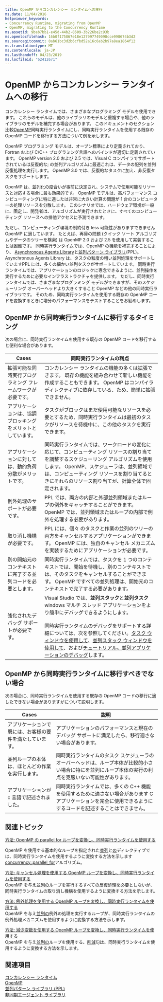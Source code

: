 ```yaml
---
title: OpenMP からコンカレンシー ランタイムへの移行
ms.date: 11/04/2016
helpviewer_keywords:
- Concurrency Runtime, migrating from OpenMP
- OpenMP, migrating to the Concurrency Runtime
ms.assetid: 9bab7bb1-e45d-44b2-8509-3b226be2c93b
ms.openlocfilehash: 16b0f175867e18e127997749098cce998674b3d2
ms.sourcegitcommit: 0ab61bc3d2b6cfbd52a16c6ab2b97a8ea1864f12
ms.translationtype: MT
ms.contentlocale: ja-JP
ms.lasthandoff: 04/23/2019
ms.locfileid: "62412671"
---
```

# <a name="migrating-from-openmp-to-the-concurrency-runtime"></a>OpenMP からコンカレンシー ランタイムへの移行

コンカレンシー ランタイムでは、さまざまなプログラミング モデルを使用できます。 これらのモデルは、他のライブラリのモデルと重複する場合や、他のライブラリのモデルを補完する場合があります。 このドキュメントのセクション比較[OpenMP](../../parallel/concrt/comparing-the-concurrency-runtime-to-other-concurrency-models.md#openmp)同時実行ランタイムにし、同時実行ランタイムを使用する既存の OpenMP コードを移行する方法について例を示します。

OpenMP プログラミング モデルは、オープン標準により定義されており、Fortran および C/C++ プログラミング言語へのバインドが適切に定義されています。 OpenMP version 2.0 および 2.5 では、Visual C コンパイラでサポートされているは反復的な; の並列アルゴリズムに最適これは、データの配列を並列反復処理を実行します。 OpenMP 3.0 では、反復的なタスクに加え、非反復タスクをサポートします。

OpenMP は、並列化の度合いが事前に決定され、システムで使用可能なリソースと対応する場合に最も効果的です。 OpenMP モデルは、高パフォーマンス コンピューティングに特に適したは非常に大きい計算の問題が 1 台のコンピューターの処理リソースを分散します。 このシナリオでは、ハードウェア環境が一般に、固定し、開発者は、アルゴリズムが実行されたときに、すべてのコンピューティング リソースへの排他アクセスに予測できます。

ただし、コンピューティング環境の制約付き less 可能性がありますできません OpenMP に適しています。 たとえば、再帰の問題 (クイック ソート アルゴリズムやデータのツリーを検索) は OpenMP 2.0 および 2.5 を使用して実装することは困難です。 同時実行ランタイムでは、OpenMP の機能を補完することにより、 [Asynchronous Agents Library](../../parallel/concrt/asynchronous-agents-library.md)と[並列パターン ライブラリ](../../parallel/concrt/parallel-patterns-library-ppl.md)(PPL)。 Asynchronous Agents Library は、タスクの粒度の粗い並列処理をサポートしていますPPL には、多くの細かい並列タスクがサポートしています。 同時実行ランタイムでは、アプリケーションのロジックに専念できるように、並列操作を実行するために必要なインフラストラクチャを提供します。 ただし、同時実行ランタイムでは、さまざまなプログラミング モデルができますが、そのスケジューリング オーバーヘッドより大きくすること OpenMP などの他の同時実行ライブラリです。 そのため、同時実行ランタイムを使用する既存の OpenMP コードを変換するときに増分のパフォーマンスをテストすることをお勧めします。

## <a name="when-to-migrate-from-openmp-to-the-concurrency-runtime"></a>OpenMP から同時実行ランタイムに移行するタイミング

次の場合に、同時実行ランタイムを使用する既存の OpenMP コードを移行すると便利な場合があります。

|Cases|同時実行ランタイムの利点|
|-----------|-------------------------------------------|
|拡張可能な同時実行プログラミング フレームワークが必要です。|コンカレンシー ランタイムの機能の多くは拡張できます。 既存の機能を組み合わせて新しい機能を作成することもできます。 OpenMP はコンパイラ ディレクティブに依存している、ため、簡単に拡張できません。|
|アプリケーションは、協調ブロッキングをメリットとしています。|タスクがブロックはまだ使用可能なリソースを必要とするため、同時実行ランタイムは最初のタスクがリソースを待機中に、この他のタスクを実行できます。|
|アプリケーションに対しては、動的負荷分散がメリットです。|同時実行ランタイムでは、ワークロードの変化に応じて、コンピューティング リソースの割り当てを調整するスケジューリング アルゴリズムを使用します。 OpenMP、スケジューラは、並列領域では、コンピューティング リソースを割り当てるときにそれらのリソース割り当てが、計算全体で固定されます。|
|例外処理のサポートが必要です。|PPL では、両方の内部と外部並列領域またはループの例外をキャッチすることができます。 OpenMP では、並列領域またはループの内部で例外を処理する必要があります。|
|取り消し機構が必要です。|PPL には、個々 のタスクと作業の並列のツリーの両方をキャンセルするアプリケーションができます。 OpenMP には、独自のキャンセル メカニズムを実装するためにアプリケーションが必要です。|
|別の開始元のコンテキストに完了する並列コードを必要とします。|同時実行ランタイムでは、タスクを 1 つのコンテキストでは、開始を待機し、別のコンテキストでは、そのタスクをキャンセルすることができます。 OpenMP ですべての並列処理は、開始元のコンテキストで完了する必要があります。|
|強化されたデバッグ サポートが必要です。|Visual Studio では、**並列スタック**と**並列タスク**windows マルチ スレッド アプリケーションをより簡単にデバッグできるようにします。<br /><br /> 同時実行ランタイムのデバッグをサポートする詳細については、次を参照してください。[タスク ウィンドウを使用して](/visualstudio/debugger/using-the-tasks-window)、[並列スタック ウィンドウを使用して](/visualstudio/debugger/using-the-parallel-stacks-window)、および[チュートリアル。並列アプリケーションのデバッグ](/visualstudio/debugger/walkthrough-debugging-a-parallel-application)します。|

## <a name="when-not-to-migrate-from-openmp-to-the-concurrency-runtime"></a>OpenMP から同時実行ランタイムに移行すべきでない場合

次の場合に、同時実行ランタイムを使用する既存の OpenMP コードの移行に適したできない場合がありますがについて説明します。

|Cases|説明|
|-----------|-----------------|
|アプリケーションで既には、お客様の要件を満たしています。|アプリケーションのパフォーマンスと現在のデバッグ サポートに満足したら、移行適さない場合があります。|
|並列ループの本体は、ほとんどの作業を実行します。|同時実行ランタイムのタスク スケジューラのオーバーヘッドは、ループ本体が比較的小さい場合に特にを並列にループ本体の実行の利点を克服いない可能性があります。|
|アプリケーションが c 言語で記述されました。|同時実行ランタイムでは、多くの C++ 機能を使用するために適さない場合があります C アプリケーションを完全に使用できるようにするコードを記述することはできません。|

## <a name="related-topics"></a>関連トピック

[方法: OpenMP の parallel for ループを変換し、同時実行ランタイムを使用する](../../parallel/concrt/how-to-convert-an-openmp-parallel-for-loop-to-use-the-concurrency-runtime.md)

OpenMP を使用する基本的なループを指定された[並列](../../parallel/concrt/how-to-use-parallel-invoke-to-write-a-parallel-sort-routine.md#parallel)と[の](../../parallel/openmp/reference/for-openmp.md)ディレクティブでは、同時実行ランタイムを使用するように変換する方法を示します[concurrency::parallel_for](reference/concurrency-namespace-functions.md#parallel_for)アルゴリズム。

[方法: キャンセル処理を使用する OpenMP ループを変換し、同時実行ランタイムを使用する](../../parallel/concrt/convert-an-openmp-loop-that-uses-cancellation.md)<br/>
OpenMP を与え[並列](../../parallel/concrt/how-to-use-parallel-invoke-to-write-a-parallel-sort-routine.md#parallel)[の](../../parallel/openmp/reference/for-openmp.md)ループを実行するすべての反復処理を必要としないが、同時実行ランタイムの取り消し機構を使用するように変換する方法を示します。

[方法: 例外処理を使用する OpenMP ループを変換し、同時実行ランタイムを使用する](../../parallel/concrt/convert-an-openmp-loop-that-uses-exception-handling.md)<br/>
OpenMP を与え[並列](../../parallel/concrt/how-to-use-parallel-invoke-to-write-a-parallel-sort-routine.md#parallel)[の](../../parallel/openmp/reference/for-openmp.md)例外の処理を実行するループが、同時実行ランタイムの例外処理メカニズムを使用するように変換する方法を示します。

[方法: 減少変数を使用する OpenMP ループを変換し、同時実行ランタイムを使用する](../../parallel/concrt/convert-an-openmp-loop-that-uses-a-reduction-variable.md)<br/>
OpenMP を与え[並列](../../parallel/concrt/how-to-use-parallel-invoke-to-write-a-parallel-sort-routine.md#parallel)[の](../../parallel/openmp/reference/for-openmp.md)ループを使用する、[削減](../../parallel/openmp/reference/reduction.md)句は、同時実行ランタイムを使用するように変換する方法を示します。

## <a name="see-also"></a>関連項目

[コンカレンシー ランタイム](../../parallel/concrt/concurrency-runtime.md)<br/>
[OpenMP](../../parallel/concrt/comparing-the-concurrency-runtime-to-other-concurrency-models.md#openmp)<br/>
[並列パターン ライブラリ (PPL)](../../parallel/concrt/parallel-patterns-library-ppl.md)<br/>
[非同期エージェント ライブラリ](../../parallel/concrt/asynchronous-agents-library.md)
